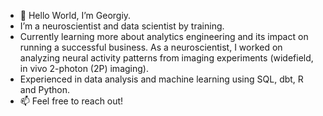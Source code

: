 - 👋 Hello World, I’m Georgiy.
- I’m a neuroscientist and data scientist by training.
- Currently learning more about analytics engineering and its impact on running a successful business. As a neuroscientist, I worked on analyzing neural activity patterns from imaging experiments (widefield, in vivo 2-photon (2P) imaging).
- Experienced in data analysis and machine learning using SQL, dbt, R and Python.
- 📫 Feel free to reach out!
